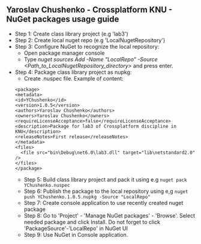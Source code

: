 ## Yaroslav Chushenko - Crossplatform KNU - NuGet packages usage guide 

- Step 1:
Create class library project (e.g 'lab3')
- Step 2: 
Create local nuget repo (e.g 'LocalNugetRepository')
- Step 3: Configure NuGet to recognize the local repository:
    - Open package manager console
    - Type *nuget sources Add -Name "LocalRepo" -Source <Path_to_LocalNugetRepository_directory>* and press enter.
- Step 4: Package class library project as nupkg:
    - Create .nuspec file. Example of content:
    ``` 
    <package>
    <metadata>
    <id>YChushenko</id>
    <version>1.0.5</version>
    <authors>Yaroslav Chushenko</authors>
    <owners>Yaroslav Chushenko</owners>
    <requireLicenseAcceptance>false</requireLicenseAcceptance>
    <description>Package for lab3 of Crossplatform discipline in KNU</description>
    <releaseNotes>First release</releaseNotes>
    </metadata>
    <files>
      <file src="bin\Debug\net6.0\lab3.dll" target="lib\netstandard2.0" />
    </files>
    </package>
  ```
  - Step 5: Build class library project and pack it using e.g `nuget pack YChushenko.nuspec`
  - Step 6: Publish the package to the local repository using e,g `nuget push YChushenko.1.0.5.nupkg -Source "LocalRepo"`
  - Step 7: Create console application to use recently created nuget package
  - Step 8: Go to 'Project' - 'Manage NuGet packages' - 'Browse'. Select needed package and click Install. Do not forget to click 'PackageSource'-'LocalRepo' in NuGet UI
  - Step 9: Use NuGet in Console application.